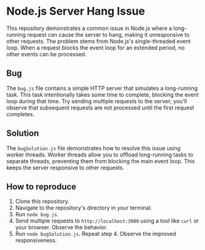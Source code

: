 # Node.js Server Hang Issue

This repository demonstrates a common issue in Node.js where a long-running request can cause the server to hang, making it unresponsive to other requests.  The problem stems from Node.js's single-threaded event loop.  When a request blocks the event loop for an extended period, no other events can be processed.

## Bug

The `bug.js` file contains a simple HTTP server that simulates a long-running task.  This task intentionally takes some time to complete, blocking the event loop during that time.  Try sending multiple requests to the server; you'll observe that subsequent requests are not processed until the first request completes.

## Solution

The `bugSolution.js` file demonstrates how to resolve this issue using worker threads. Worker threads allow you to offload long-running tasks to separate threads, preventing them from blocking the main event loop.  This keeps the server responsive to other requests.

## How to reproduce

1. Clone this repository.
2. Navigate to the repository's directory in your terminal.
3. Run `node bug.js`.
4. Send multiple requests to `http://localhost:3000` using a tool like `curl` or your browser.  Observe the behavior.
5. Run `node bugSolution.js`.  Repeat step 4. Observe the improved responsiveness.
